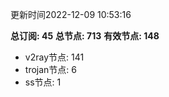更新时间2022-12-09 10:53:16

**总订阅: 45**
**总节点: 713**
**有效节点: 148**
- v2ray节点: 141
- trojan节点: 6
- ss节点: 1
